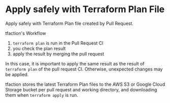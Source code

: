 # Apply safely with Terraform Plan File

Apply safely with Terraform Plan file created by Pull Request.

tfaction's Workflow

1. `terraform plan` is run in the Pull Request CI
1. you check the plan result
1. apply the result by merging the pull request

In this case, it is important to apply the same result as the result of `terraform plan` of the pull request CI.
Otherwise, unexpected changes may be applied.

tfaction stores the latest Terraform Plan files to the AWS S3 or Google Cloud Storage bucket per pull request and working directory, and downloading them when `terraform apply` is run.
